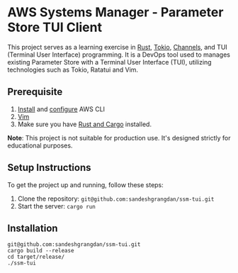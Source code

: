 # AWS Systems Manager - Parameter Store TUI Client

This project serves as a learning exercise in [Rust](https://www.rust-lang.org/), [Tokio](https://tokio.rs/), [Channels](https://tokio.rs/tokio/tutorial/channels), and TUI (Terminal User Interface) programming. It is a DevOps tool used to manages existing Parameter Store with a Terminal User Interface (TUI), utilizing technologies such as Tokio, Ratatui and Vim.

## Prerequisite
1. [Install](https://docs.aws.amazon.com/cli/latest/userguide/getting-started-install.html) and [configure](https://docs.aws.amazon.com/cli/latest/userguide/cli-chap-configure.html) AWS CLI
2. [Vim](https://github.com/vim/vim)
3. Make sure you have [Rust and Cargo](https://www.rust-lang.org/tools/install) installed.

**Note**: This project is not suitable for production use. It's designed strictly for educational purposes.

## Setup Instructions

To get the project up and running, follow these steps:

1. Clone the repository: `git@github.com:sandeshgrangdan/ssm-tui.git`
2. Start the server: `cargo run`

## Installation
```
git@github.com:sandeshgrangdan/ssm-tui.git
cargo build --release
cd target/release/
./ssm-tui
```